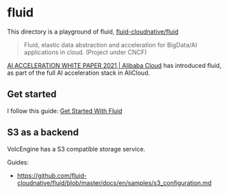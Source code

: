 # fluid

This directory is a playground of fluid,
[fluid-cloudnative/fluid](https://github.com/fluid-cloudnative/fluid)

> Fluid, elastic data abstraction and acceleration for
> BigData/AI applications in cloud. (Project under CNCF)

[AI ACCELERATION WHITE PAPER 2021 | Alibaba Cloud](https://whitepaperseries.com/wp-content/uploads/2022/05/101622_AI-Acceleration-Whitepaper.pdf)
has introduced fluid, as part of the full AI acceleration stack in AliCloud.

## Get started

I follow this guide: [Get Started With Fluid](https://github.com/fluid-cloudnative/fluid/blob/master/docs/en/userguide/get_started.md)

## S3 as a backend

VolcEngine has a S3 compatible storage service.

Guides:

- https://github.com/fluid-cloudnative/fluid/blob/master/docs/en/samples/s3_configuration.md

